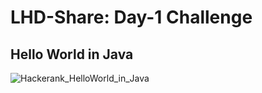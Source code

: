 # LHD-Share: Day-1 Challenge
## Hello World in Java
![Hackerank_HelloWorld_in_Java](https://user-images.githubusercontent.com/63921263/112788453-8febc280-9078-11eb-8f37-c013a945d3ae.png)
